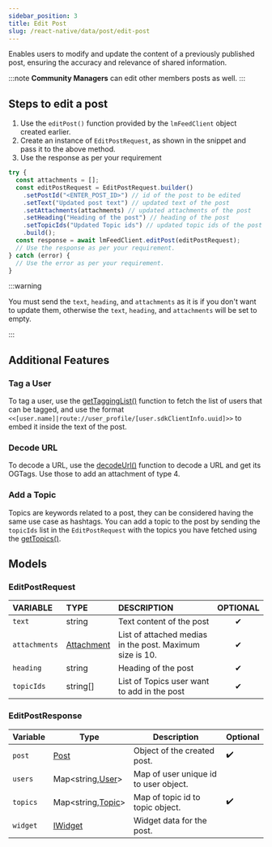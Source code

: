 ```yaml
---
sidebar_position: 3
title: Edit Post
slug: /react-native/data/post/edit-post
---
```


Enables users to modify and update the content of a previously published post, ensuring the accuracy and relevance of shared information.

:::note
**Community Managers** can edit other members posts as well.
:::

## Steps to edit a post

1. Use the `editPost()` function provided by the `lmFeedClient` object created earlier.
2. Create an instance of `EditPostRequest`, as shown in the snippet and pass it to the above method.
3. Use the response as per your requirement

```js
try {
  const attachments = [];
  const editPostRequest = EditPostRequest.builder()
    .setPostId("<ENTER_POST_ID>") // id of the post to be edited
    .setText("Updated post text") // updated text of the post
    .setAttachments(attachments) // updated attachments of the post
    .setHeading("Heading of the post") // heading of the post
    .setTopicIds("Updated Topic ids") // updated topic ids of the post
    .build();
  const response = await lmFeedClient.editPost(editPostRequest);
  // Use the response as per your requirement.
} catch (error) {
  // Use the error as per your requirement.
}
```

:::warning

You must send the `text`, `heading`, and `attachments` as it is if you don't want to update them, otherwise the `text`, `heading`, and `attachments` will be set to empty.

:::

## Additional Features

### Tag a User

To tag a user, use the [getTaggingList()](../Helper/tagging-member.md) function to fetch the list of users that can be tagged, and use the format `<<[user.name]|route://user_profile/[user.sdkClientInfo.uuid]>>` to embed it inside the text of the post.

### Decode URL

To decode a URL, use the [decodeUrl()](../Helper/decode-url.md) function to decode a URL and get its OGTags. Use those to add an attachment of type 4.

### Add a Topic

Topics are keywords related to a post, they can be considered having the same use case as hashtags. You can add a topic to the post by sending the `topicIds` list in the `EditPostRequest` with the topics you have fetched using the [getTopics()](../Topic/get-topics.md).

## Models

### EditPostRequest

| **VARIABLE**  | **TYPE**                                          | **DESCRIPTION**                                          | **OPTIONAL** |
| :------------ | :------------------------------------------------ | :------------------------------------------------------- | :----------: |
| `text`        | string                                            | Text content of the post                                 |      ✔       |
| `attachments` | [Attachment](../Models/post-model.md/#attachment) | List of attached medias in the post. Maximum size is 10. |      ✔       |
| `heading`     | string                                            | Heading of the post                                      |      ✔       |
| `topicIds`    | string[]                                          | List of Topics user want to add in the post              |      ✔       |

### EditPostResponse

| Variable | Type                                          | Description                           | Optional           |
| -------- | --------------------------------------------- | ------------------------------------- | ------------------ |
| `post`   | [Post](../Models/post-model.md)               | Object of the created post.           | :heavy_check_mark: |
| `users`  | Map<string,[User](../Models/user-model.md)>   | Map of user unique id to user object. |                    |
| `topics` | Map<string,[Topic](../Models/topic-model.md)> | Map of topic id to topic object.      | :heavy_check_mark: |
| `widget` | [IWidget](../Post/edit-post.md/#iwidget)      | Widget data for the post.             |                    |
